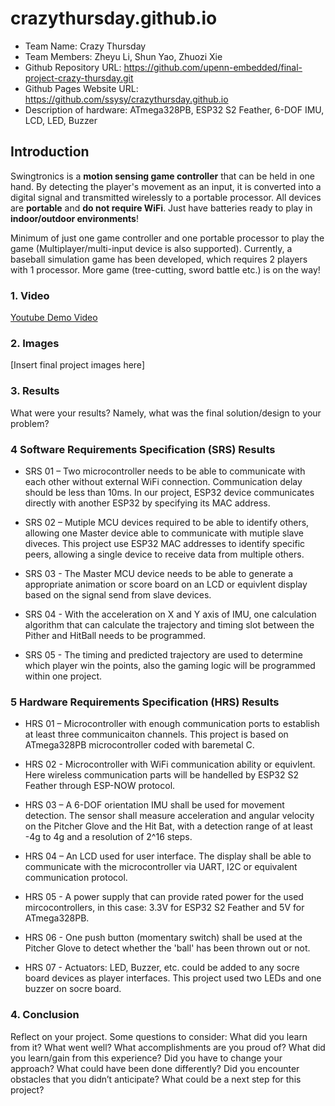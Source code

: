 # crazythursday.github.io

- Team Name: Crazy Thursday
- Team Members: Zheyu Li, Shun Yao, Zhuozi Xie
- Github Repository URL: https://github.com/upenn-embedded/final-project-crazy-thursday.git
- Github Pages Website URL: https://github.com/ssysy/crazythursday.github.io
- Description of hardware: ATmega328PB, ESP32 S2 Feather, 6-DOF IMU, LCD, LED, Buzzer

## Introduction

Swingtronics is a **motion sensing game controller** that can be held in one hand. By detecting the player's movement as an input, it is converted into a digital signal and transmitted wirelessly to a portable processor. All devices are **portable** and **do not require WiFi**. Just have batteries ready to play in **indoor/outdoor environments**!

Minimum of just one game controller and one portable processor to play the game (Multiplayer/multi-input device is also supported). Currently, a baseball simulation game has been developed, which requires 2 players with 1 processor. More game (tree-cutting, sword battle etc.) is on the way!

### 1. Video

[Youtube Demo Video](https://www.youtube.com/watch?v=_IhdffkUVsc)

### 2. Images

[Insert final project images here]

### 3. Results

What were your results? Namely, what was the final solution/design to your problem?

### 4 Software Requirements Specification (SRS) Results

- SRS 01 – Two microcontroller needs to be able to communicate with each other without external WiFi connection. Communication delay should be less than 10ms. In our project, ESP32 device communicates directly with another ESP32 by specifying its MAC address.

- SRS 02 – Mutiple MCU devices required to be able to identify others, allowing one Master device able to communicate with mutiple slave diveces. This project use ESP32 MAC addresses to identify specific peers, allowing a single device to receive data from multiple others.

- SRS 03 - The Master MCU device needs to be able to generate a appropriate animation or score board on an LCD or equivlent display based on the signal send from slave devices.

- SRS 04 - With the acceleration on X and Y axis of IMU, one calculation algorithm that can calculate the trajectory and timing slot between the Pither and HitBall needs to be programmed.

- SRS 05 - The timing and predicted trajectory are used to determine which player win the points, also the gaming logic will be programmed within one project.

### 5 Hardware Requirements Specification (HRS) Results

- HRS 01 – Microcontroller with enough communication ports to establish at least three communicaiton channels. This project is based on ATmega328PB microcontroller coded with baremetal C.

- HRS 02 - Microcontroller with WiFi communication ability or equivlent. Here wireless communication parts will be handelled by ESP32 S2 Feather through ESP-NOW protocol.

- HRS 03 – A 6-DOF orientation IMU shall be used for movement detection. The sensor shall measure acceleration and angular velocity on the Pitcher Glove and the Hit Bat, with a detection range of at least -4g to 4g and a resolution of 2^16 steps.

- HRS 04 – An LCD used for user interface. The display shall be able to communicate with the microcontroller via UART, I2C or equivalent communication protocol.

- HRS 05 - A power supply that can provide rated power for the used mircocontrollers, in this case: 3.3V for ESP32 S2 Feather and 5V for ATmega328PB.

- HRS 06 - One push button (momentary switch) shall be used at the Pitcher Glove to detect whether the 'ball' has been thrown out or not.

- HRS 07 - Actuators: LED, Buzzer, etc. could be added to any socre board devices as player interfaces. This project used two LEDs and one buzzer on socre board.

### 4. Conclusion

Reflect on your project. Some questions to consider: What did you learn from it? What went well? What accomplishments are you proud of? What did you learn/gain from this experience? Did you have to change your approach? What could have been done differently? Did you encounter obstacles that you didn’t anticipate? What could be a next step for this project?
